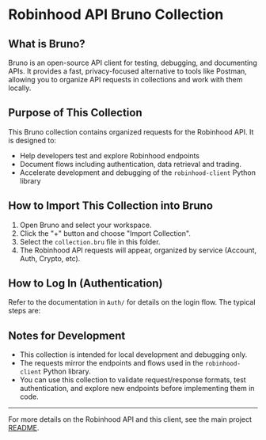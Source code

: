 # Robinhood API Bruno Collection

## What is Bruno?
Bruno is an open-source API client for testing, debugging, and documenting APIs. It provides a fast, privacy-focused alternative to tools like Postman, allowing you to organize API requests in collections and work with them locally.

## Purpose of This Collection
This Bruno collection contains organized requests for the Robinhood API. It is designed to:
- Help developers test and explore Robinhood endpoints
- Document flows including authentication, data retrieval and trading.
- Accelerate development and debugging of the `robinhood-client` Python library

## How to Import This Collection into Bruno
1. Open Bruno and select your workspace.
2. Click the "+" button and choose "Import Collection".
3. Select the `collection.bru` file in this folder.
4. The Robinhood API requests will appear, organized by service (Account, Auth, Crypto, etc).

## How to Log In (Authentication)
Refer to the documentation in `Auth/` for details on the login flow. The typical steps are:

## Notes for Development
- This collection is intended for local development and debugging only.
- The requests mirror the endpoints and flows used in the `robinhood-client` Python library.
- You can use this collection to validate request/response formats, test authentication, and explore new endpoints before implementing them in code.

---
For more details on the Robinhood API and this client, see the main project [README](../../README.md).
